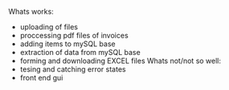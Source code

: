 Whats works:
- uploading of files
- proccessing pdf files of invoices
- adding items to mySQL base
- extraction of data from mySQL base
- forming and downloading EXCEL files
Whats not/not so well:
- tesing and catching error states
- front end gui
